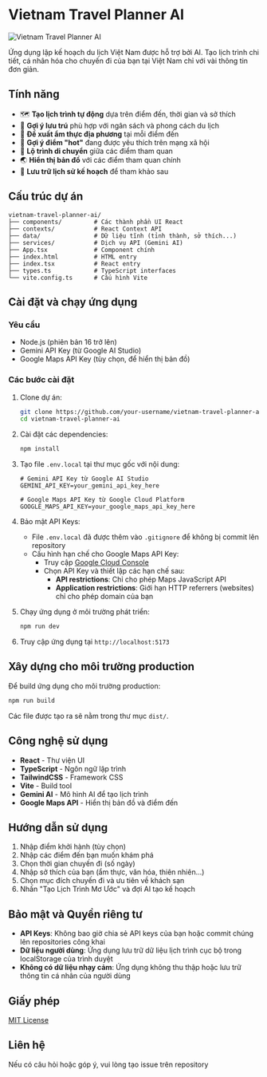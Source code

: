 # Vietnam Travel Planner AI

![Vietnam Travel Planner AI](https://img.shields.io/badge/Vietnam-Travel_Planner_AI-teal)

Ứng dụng lập kế hoạch du lịch Việt Nam được hỗ trợ bởi AI. Tạo lịch trình chi tiết, cá nhân hóa cho chuyến đi của bạn tại Việt Nam chỉ với vài thông tin đơn giản.

## Tính năng

- 🗺️ **Tạo lịch trình tự động** dựa trên điểm đến, thời gian và sở thích
- 🏨 **Gợi ý lưu trú** phù hợp với ngân sách và phong cách du lịch
- 🍜 **Đề xuất ẩm thực địa phương** tại mỗi điểm đến
- 📸 **Gợi ý điểm "hot"** đang được yêu thích trên mạng xã hội
- 🚗 **Lộ trình di chuyển** giữa các điểm tham quan
- 🌏 **Hiển thị bản đồ** với các điểm tham quan chính
- 💾 **Lưu trữ lịch sử kế hoạch** để tham khảo sau

## Cấu trúc dự án

```
vietnam-travel-planner-ai/
├── components/         # Các thành phần UI React
├── contexts/           # React Context API
├── data/               # Dữ liệu tĩnh (tỉnh thành, sở thích...)
├── services/           # Dịch vụ API (Gemini AI)
├── App.tsx             # Component chính
├── index.html          # HTML entry
├── index.tsx           # React entry
├── types.ts            # TypeScript interfaces
└── vite.config.ts      # Cấu hình Vite
```

## Cài đặt và chạy ứng dụng

### Yêu cầu

- Node.js (phiên bản 16 trở lên)
- Gemini API Key (từ Google AI Studio)
- Google Maps API Key (tùy chọn, để hiển thị bản đồ)

### Các bước cài đặt

1. Clone dự án:
   ```bash
   git clone https://github.com/your-username/vietnam-travel-planner-ai.git
   cd vietnam-travel-planner-ai
   ```

2. Cài đặt các dependencies:
   ```bash
   npm install
   ```

3. Tạo file `.env.local` tại thư mục gốc với nội dung:
   ```
   # Gemini API Key từ Google AI Studio
   GEMINI_API_KEY=your_gemini_api_key_here
   
   # Google Maps API Key từ Google Cloud Platform
   GOOGLE_MAPS_API_KEY=your_google_maps_api_key_here
   ```

4. Bảo mật API Keys:
   - File `.env.local` đã được thêm vào `.gitignore` để không bị commit lên repository
   - Cấu hình hạn chế cho Google Maps API Key:
     - Truy cập [Google Cloud Console](https://console.cloud.google.com/google/maps-apis/credentials)
     - Chọn API Key và thiết lập các hạn chế sau:
       - **API restrictions**: Chỉ cho phép Maps JavaScript API
       - **Application restrictions**: Giới hạn HTTP referrers (websites) chỉ cho phép domain của bạn

5. Chạy ứng dụng ở môi trường phát triển:
   ```bash
   npm run dev
   ```

6. Truy cập ứng dụng tại `http://localhost:5173`

## Xây dựng cho môi trường production

Để build ứng dụng cho môi trường production:

```bash
npm run build
```

Các file được tạo ra sẽ nằm trong thư mục `dist/`.

## Công nghệ sử dụng

- **React** - Thư viện UI
- **TypeScript** - Ngôn ngữ lập trình
- **TailwindCSS** - Framework CSS
- **Vite** - Build tool
- **Gemini AI** - Mô hình AI để tạo lịch trình
- **Google Maps API** - Hiển thị bản đồ và điểm đến

## Hướng dẫn sử dụng

1. Nhập điểm khởi hành (tùy chọn)
2. Nhập các điểm đến bạn muốn khám phá
3. Chọn thời gian chuyến đi (số ngày)
4. Nhập sở thích của bạn (ẩm thực, văn hóa, thiên nhiên...)
5. Chọn mục đích chuyến đi và ưu tiên về khách sạn
6. Nhấn "Tạo Lịch Trình Mơ Ước" và đợi AI tạo kế hoạch

## Bảo mật và Quyền riêng tư

- **API Keys**: Không bao giờ chia sẻ API keys của bạn hoặc commit chúng lên repositories công khai
- **Dữ liệu người dùng**: Ứng dụng lưu trữ dữ liệu lịch trình cục bộ trong localStorage của trình duyệt
- **Không có dữ liệu nhạy cảm**: Ứng dụng không thu thập hoặc lưu trữ thông tin cá nhân của người dùng

## Giấy phép

[MIT License](LICENSE)

## Liên hệ

Nếu có câu hỏi hoặc góp ý, vui lòng tạo issue trên repository 